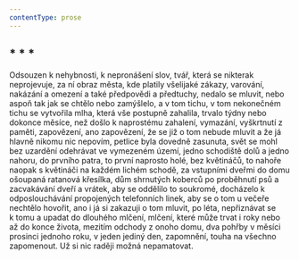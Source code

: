 ```yaml
---
contentType: prose
---
```


## \* \* \*

Odsouzen k nehybnosti, k nepronášení slov, tvář, která se nikterak neprojevuje, za ní obraz města, kde platily všelijaké zákazy, varování, nakázání a omezení a také předpovědi a předtuchy, nedalo se mluvit, nebo aspoň tak jak se chtělo nebo zamýšlelo, a v tom tichu, v tom nekonečném tichu se vytvořila mlha, která vše postupně zahalila, trvalo týdny nebo dokonce měsíce, než došlo k naprostému zahalení, vymazání, vyškrtnutí z paměti, zapovězení, ano zapovězení, že se již o tom nebude mluvit a že já hlavně nikomu nic nepovím, petlice byla dovedně zasunuta, svět se mohl bez uzardění odehrávat ve vymezeném území, jedno schodiště dolů a jedno nahoru, do prvního patra, to první naprosto holé, bez květináčů, to nahoře naopak s květináči na každém lichém schodě, za vstupními dveřmi do domu ošoupaná ratanová křesílka, dům shrnutých koberců po proběhnutí psů a zacvakávání dveří a vrátek, aby se oddělilo to soukromé, docházelo k odposlouchávání propojených telefonních linek, aby se o tom u večeře nechtělo hovořit, ano i já si zakazuji o tom mluvit, po léta, nepřiznávat se k tomu a upadat do dlouhého mlčení, mlčení, které může trvat i roky nebo až do konce života, mezitím odchody z onoho domu, dva pohřby v měsíci prosinci jednoho roku, v jeden jediný den, zapomnění, touha na všechno zapomenout. Už si nic raději možná nepamatovat.

